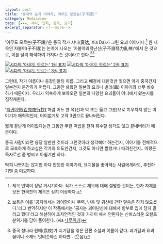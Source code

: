```yaml
---
layout: post
title: "중국의 요괴 이야기, 아무도 모르는(子不語)"
category: Mediaview
tags: [★★★, 샤다, 만화, 중국, 요괴]
excerpt_separator: <!--more-->
---
```


'아무도 모르는(子不語)'은 중국 작가 샤다(夏达, Xia Da)가 그린 요괴 이야기다.<!--more-->[^1]
원 제목인 자불어(子不語)는 논어에 나오는 '자불어괴력난신(子不語怪力亂神)'에서 온 것으로, 이를 달리 해석하여 가져다 쓴 것이라고 한다.[^2][^3]

[^1]: 제목 번역이 정말 거시기하다. 작가 스스로 제목에 대해 설명한 것이든, 한자 자체를 보든 한국판의 제목은 심히 이상하다.

[^2]: 보통은 이를 '공자께서는 괴이함이나 무력, 난동 및 귀신에 관한 말씀은 하지 않으셨다.'라고 번역하지만 이 작품에서는 '공자는 괴이난신에 대해서 함부로 입에 담지 말라고 했다'라고 해설하여 초자연적인 것과 가까이 해서 안된다는 신비스러운 오컬트 분위기를 담아 풀이한다. (via [나무위키](https://namu.wiki/w/아무도%20모르는))

[^3]: 중국 청나라 원매(袁枚)가 괴기담을 엮은 단편 소설과 이름이 같다. 괴기담과 요괴물이니 소재도 엇비슷하긴 하다만.. (웃음)

[![샤다의 '아무도 모르는' 1권 표지](https://lh5.googleusercontent.com/-3mMO-aucGuc/VMaDyu487BI/AAAAAAAAOqY/mJpzcUocZp4/s280/zibuyu.jpg)](http://www.aladin.co.kr/shop/wproduct.aspx?ISBN=8925297574&ttbkey=ttbreznoa0249001&COPYPaper=1)
[![샤다의 '아무도 모르는' 2권 표지](https://lh5.googleusercontent.com/-f9R_LcT5SZ0/VMaEk0snfHI/AAAAAAAAOq0/uHcRcLf5mxY/s280/zibuyu_2.jpg)](http://www.aladin.co.kr/shop/wproduct.aspx?ISBN=8925298937&ttbkey=ttbreznoa0249001&COPYPaper=1)
[![샤다의 '아무도 모르는' 3권 표지](https://lh5.googleusercontent.com/-4axeQh7Odsk/VMaEvQ-Jx-I/AAAAAAAAOrI/O0KGdxWCdtU/s280/zibuyu_3.jpg)](http://www.aladin.co.kr/shop/wproduct.aspx?ISBN=896725671X&ttbkey=ttbreznoa0249001&COPYPaper=1)

그런데, 작가 이름이나 등장인물의 이름, 그리고 배경에 대한것만 잊으면 이게 중국건지 일본건지 분간하기 어렵다.
그동안 봐왔던 일본의 요괴나 벌레(蟲) 이야기와 너무 비슷하기 때문이다.
우리가 익숙하게 보아오던 일본의 다양한 요괴들이 어디에서 왔는지를 짐작케한다.

'[백귀야행(百鬼夜行抄)](http://www.aladin.co.kr/shop/wproduct.aspx?ISBN=8972599050&ttbkey=ttbreznoa0249001&COPYPaper=1)'처럼 어느 한 쪽(선과 악 또는 옳고 그름)으로 치우치지 않는 이야기가 매력적인데, 어이없게도 고작 3권으로 끝나버린다.

짧게 끝난게 어이없다는건 그동안 뿌린 떡밥을 전혀 회수할 생각도 않고 끝내버리기 때문이다.

중국 사람이라면 응당 알만한 것이라 그런것이라 생각해야 하는건지, 이야기를 전체적으로 모호하게 하고싶은 작가의 의도인건지, 그것도 아니면 짤렸거나 때려친건지.. 어쨌든 독자로선 좀 벙찌고 아쉽기만 하다.

딱히 나쁘지는 않지만 하다 만듯한 이야기라, 요괴물을 좋아하는 사람에게라도, 추천하기엔 좀 미묘하다.
